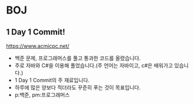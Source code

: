 # BOJ
## 1 Day 1 Commit!

https://www.acmicpc.net/

- 백준 문제, 프로그래머스를 풀고 통과한 코드를 올렸습니다. 
- 주로 자바와 C#을 이용해 풀었습니다.(주 언어는 자바이고, c#은 배워가고 있습니다.)
- 1 Day 1 Commit의 주 재료입니다.
- 하루에 많은 양보다 적더라도 꾸준히 푸는 것이 목표입니다.
- p:백준, pm:프로그래머스
